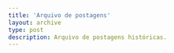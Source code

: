 ```yaml
---
title: 'Arquivo de postagens'
layout: archive
type: post
description: Arquivo de postagens históricas.
---
```

